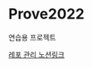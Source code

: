 # Prove2022
연습용 프로젝트


[레포 관리 노션링크](https://bejewled-second-8a2.notion.site/Prove2022-Project-Manage-Page-8c55d9b67e2442d48bd52676f8a79aa6)
